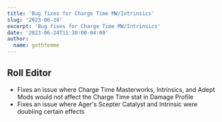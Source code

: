 ```yaml
---
title: 'Bug fixes for Charge Time MW/Intrinsics'
slug: '2023-06-24'
excerpt: 'Bug fixes for Charge Time MW/Intrinsics'
date: '2023-06-24T11:30:00-04:00'
author:
  name: gothfemme
---
```


## Roll Editor

- Fixes an issue where Charge Time Masterworks, Intrinsics, and Adept Mods would not affect the Charge Time stat in Damage Profile
- Fixes an issue where Ager's Scepter Catalyst and Intrinsic were doubling certain effects
